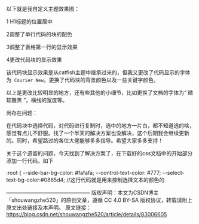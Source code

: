 以下就是我自定义主题效果图：

1 H1标题的位置居中


2调整了单行代码的块的配色


3调整了表格第一行的显示效果

4更改代码块的显示效果


该代码块显示效果是从catfish主题中继承过来的，但我又更改了代码显示的字体为` Courier New`。更换了代码块的背景颜色以及一些关键字颜色。

以上是更改比较明显的地方，还有些其他的小细节，比如更换了文档的字体为“ 微软雅黑 ”，横线的宽度等。

 

尚存在问题：

 在代码块中选择代码，对代码进行复制时，选中的地方一片白，都不知道选的啥，感觉有点儿不舒服。找了一个半天的解决方案也没解决，这个后期我会继续更新的。同时，希望路过的各位大佬能够多多指导。希望大家多多支持！

关于这个遗留的问题，今天找到了解决方案了，在下载好的css文档中的开始部分添加一行代码。如下

:root {
    --side-bar-bg-color: #fafafa;
    --control-text-color: #777;
    --select-text-bg-color:#0865d4;       //这行代码就是用来控制选择文本的颜色的

————————————————
版权声明：本文为CSDN博主「shouwangzhe520」的原创文章，遵循 CC 4.0 BY-SA 版权协议，转载请附上原文出处链接及本声明。
原文链接：https://blog.csdn.net/shouwangzhe520/article/details/83006605